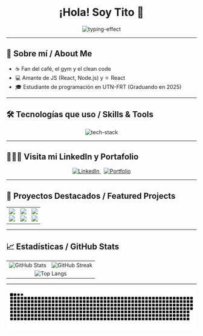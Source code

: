 <h1 align="center">¡Hola! Soy Tito 👋</h1>

<p align="center">
  <img src="https://readme-typing-svg.herokuapp.com?font=Fira+Code&weight=600&color=00FFFF&size=25&center=true&vCenter=true&width=700&height=100&lines=SI+PUEDES+IMAGINARLO,+PUEDES+PROGRAMARLO;IF+YOU+CAN+IMAGINE+IT,+YOU+CAN+BUILD+IT" alt="typing-effect" />
</p>

---

## 🚀 Sobre mí / About Me

- ☕ Fan del café, el gym y el clean code  
- 💻 Amante de JS (React, Node.js) y ⚛️ React  
- 🎓 Estudiante de programación en UTN-FRT (Graduando en 2025)

---

## 🛠️ Tecnologías que uso / Skills & Tools

<p align="center">
  <img src="https://skillicons.dev/icons?i=html,css,js,react,nodejs,sqlite,mysql,git,github,vscode" alt="tech-stack"/>
</p>

---

## 👨🏻‍💻 Visita mi LinkedIn y Portafolio

<p align="center">
  <a href="https://www.linkedin.com/in/tito-dev" target="_blank">
    <img src="https://img.shields.io/badge/Visita%20mi%20LinkedIn-0077B5?style=for-the-badge&logo=linkedin&logoColor=white" alt="LinkedIn" />
  </a>
  &nbsp;
  <a href="https://titooo.dev.ar/" target="_blank">
    <img src="https://img.shields.io/badge/Mi%20Portafolio-00C897?style=for-the-badge&logo=internet-explorer&logoColor=white" alt="Portfolio" />
  </a>
</p>


---

## 📂 Proyectos Destacados / Featured Projects

<div align="center">

<table>
  <tr>
    <td align="center">
      <img src="https://github.com/user-attachments/assets/1ba30263-95e5-44b5-b6fc-58973ee437e8" width="250" />
      <br />
      <a href="https://github.com/T1T0Dev/E-COMMERCE">
        <img src="https://img.shields.io/badge/Ver%20Repositorio-181717?style=for-the-badge&logo=github&logoColor=white" />
      </a>
    </td>
    <td align="center">
      <img src="https://github.com/user-attachments/assets/681cd9ea-d1f7-47ac-a459-659ce6b9fbff" width="250" />
      <br />
      <a href="https://github.com/T1T0Dev/TU-VIANDA-REACT">
        <img src="https://img.shields.io/badge/Ver%20Repositorio-181717?style=for-the-badge&logo=github&logoColor=white" />
      </a>
    </td>
    <td align="center">
      <img src="https://github.com/user-attachments/assets/ffa2b92b-c057-4bdd-aa0a-f7aa599e9b0d" width="250" />
      <br />
      <a href="https://github.com/T1T0Dev/KioscoApp">
        <img src="https://img.shields.io/badge/Ver%20Repositorio-181717?style=for-the-badge&logo=github&logoColor=white" />
      </a>
    </td>
  </tr>
</table>

</div>

---

## 📈 Estadísticas / GitHub Stats

<div align="center">
  <table>
    <tr>
      <td>
        <img src="https://github-readme-stats.vercel.app/api?username=T1T0Dev&show_icons=true&theme=radical" alt="GitHub Stats" />
      </td>
      <td>
        <img src="https://github-readme-streak-stats.herokuapp.com/?user=T1T0Dev&theme=radical" alt="GitHub Streak" />
      </td>
    </tr>
    <tr>
      <td colspan="2" align="center">
        <img src="https://github-readme-stats.vercel.app/api/top-langs/?username=T1T0Dev&layout=compact&theme=radical" alt="Top Langs" />
      </td>
    </tr>
  </table>
</div>

---


<p align="center">
  <img alt="github-snake" src="https://raw.githubusercontent.com/Ismaeldevs/Ismaeldevs/output/github-snake.svg" />
</p>

